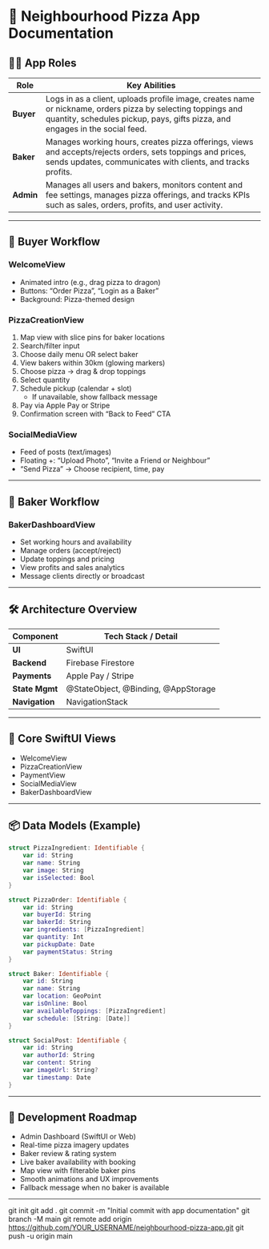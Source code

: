 
# 🍕 Neighbourhood Pizza App Documentation

## 🧑‍🍳 App Roles

| Role | Key Abilities |
| ---- | ------------- |
| **Buyer** | Logs in as a client, uploads profile image, creates name or nickname, orders pizza by selecting toppings and quantity, schedules pickup, pays, gifts pizza, and engages in the social feed. |
| **Baker** | Manages working hours, creates pizza offerings, views and accepts/rejects orders, sets toppings and prices, sends updates, communicates with clients, and tracks profits. |
| **Admin** | Manages all users and bakers, monitors content and fee settings, manages pizza offerings, and tracks KPIs such as sales, orders, profits, and user activity. |

---

## 📲 Buyer Workflow

### WelcomeView
- Animated intro (e.g., drag pizza to dragon)
- Buttons: “Order Pizza”, “Login as a Baker”
- Background: Pizza-themed design

### PizzaCreationView
1. Map view with slice pins for baker locations
2. Search/filter input
3. Choose daily menu OR select baker
4. View bakers within 30km (glowing markers)
5. Choose pizza → drag & drop toppings
6. Select quantity
7. Schedule pickup (calendar + slot)
   - If unavailable, show fallback message
8. Pay via Apple Pay or Stripe
9. Confirmation screen with “Back to Feed” CTA

### SocialMediaView
- Feed of posts (text/images)
- Floating +: “Upload Photo”, “Invite a Friend or Neighbour”
- “Send Pizza” → Choose recipient, time, pay

---

## 📲 Baker Workflow

### BakerDashboardView
- Set working hours and availability
- Manage orders (accept/reject)
- Update toppings and pricing
- View profits and sales analytics
- Message clients directly or broadcast

---

## 🛠 Architecture Overview

| Component      | Tech Stack / Detail                         |
| -------------- | ------------------------------------------- |
| **UI**         | SwiftUI                                     |
| **Backend**    | Firebase Firestore                          |
| **Payments**   | Apple Pay / Stripe                          |
| **State Mgmt** | @StateObject, @Binding, @AppStorage         |
| **Navigation** | NavigationStack                             |

---

## 🧱 Core SwiftUI Views

- WelcomeView
- PizzaCreationView
- PaymentView
- SocialMediaView
- BakerDashboardView

---

## 📦 Data Models (Example)

```swift
struct PizzaIngredient: Identifiable {
    var id: String
    var name: String
    var image: String
    var isSelected: Bool
}

struct PizzaOrder: Identifiable {
    var id: String
    var buyerId: String
    var bakerId: String
    var ingredients: [PizzaIngredient]
    var quantity: Int
    var pickupDate: Date
    var paymentStatus: String
}

struct Baker: Identifiable {
    var id: String
    var name: String
    var location: GeoPoint
    var isOnline: Bool
    var availableToppings: [PizzaIngredient]
    var schedule: [String: [Date]]
}

struct SocialPost: Identifiable {
    var id: String
    var authorId: String
    var content: String
    var imageUrl: String?
    var timestamp: Date
}
```

---

## 🧼 Development Roadmap

- Admin Dashboard (SwiftUI or Web)
- Real-time pizza imagery updates
- Baker review & rating system
- Live baker availability with booking
- Map view with filterable baker pins
- Smooth animations and UX improvements
- Fallback message when no baker is available
---
git init
git add .
git commit -m "Initial commit with app documentation"
git branch -M main
git remote add origin https://github.com/YOUR_USERNAME/neighbourhood-pizza-app.git
git push -u origin main

